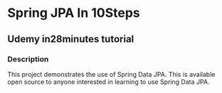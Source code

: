 # Spring JPA In 10Steps
## Udemy in28minutes tutorial

### Description
This project demonstrates the use of Spring Data JPA. This is available open source to anyone interested in learning to use Spring Data JPA.

